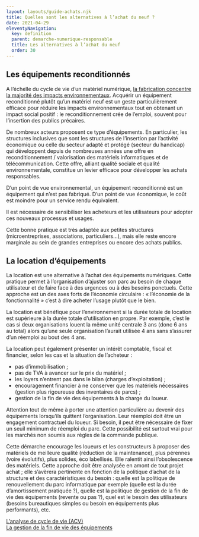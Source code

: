 ```yaml
---
layout: layouts/guide-achats.njk
title: Quelles sont les alternatives à l’achat du neuf ?
date: 2021-04-29
eleventyNavigation:
  key: definition
  parent: demarche-numerique-responsable
  title: Les alternatives à l’achat du neuf
  order: 30
---
```


## Les équipements reconditionnés

A l’échelle du cycle de vie d’un matériel numérique, [la fabrication concentre la majorité des impacts environnementaux](https://www.greenit.fr/impacts-environnementaux-du-numerique-en-france/). Acquérir un équipement reconditionné plutôt qu’un matériel neuf est un geste particulièrement efficace pour réduire les impacts environnementaux tout en obtenant un impact social positif : le reconditionnement crée de l’emploi, souvent pour l’insertion des publics précaires. 

De nombreux acteurs proposent ce type d’équipements. En particulier, les structures inclusives que sont les structures de l’insertion par l’activité économique ou celle du secteur adapté et protégé (secteur du handicap) qui développent depuis de nombreuses années une offre en reconditionnement / valorisation des matériels informatiques et de télécommunication. Cette offre, alliant qualité sociale et qualité environnementale, constitue un levier efficace pour développer les achats responsables.

D’un point de vue environnemental, un équipement reconditionné est un équipement qui n’est pas fabriqué. D’un point de vue économique, le coût est moindre pour un service rendu équivalent.

Il est nécessaire de sensibiliser les acheteurs et les utilisateurs pour adopter ces nouveaux processus et usages.

Cette bonne pratique est très adaptée aux petites structures (microentreprises, associations, particuliers…), mais elle reste encore marginale au sein de grandes entreprises ou encore des achats publics. 

## La location d’équipements

La location est une alternative à l’achat des équipements numériques. Cette pratique permet à l’organisation d’ajuster son parc au besoin de chaque utilisateur et de faire face à des urgences ou à des besoins ponctuels. Cette approche est un des axes forts de l’économie circulaire : « l’économie de la fonctionnalité » c’est à dire acheter l’usage plutôt que le bien.

La location est bénéfique pour l’environnement si la durée totale de location est supérieure à la durée totale d’utilisation en propre. Par exemple, c’est le cas si deux organisations louent la même unité centrale 3 ans (donc 6 ans au total) alors qu’une seule organisation l’aurait utilisée 4 ans sans s’assurer d’un réemploi au bout des 4 ans.

La location peut également présenter un intérêt comptable, fiscal et financier, selon les cas et la situation de l’acheteur :

*	pas d’immobilisation ;
*	pas de TVA à avancer sur le prix du matériel ;
*	les loyers n’entrent pas dans le bilan (charges d’exploitation) ;
*	encouragement financier à ne conserver que les matériels nécessaires (gestion plus rigoureuse des inventaires de parcs) ;
*	gestion de la fin de vie des équipements à la charge du loueur.

Attention tout de même à porter une attention particulière au devenir des équipements lorsqu’ils quittent l’organisation. Leur réemploi doit être un engagement contractuel du loueur. Si besoin, il peut être nécessaire de fixer un seuil minimum de réemploi du parc. Cette possibilité est surtout vrai pour les marchés non soumis aux règles de la commande publique.

Cette démarche encourage les loueurs et les constructeurs à proposer des matériels de meilleure qualité (réduction de la maintenance), plus pérennes (voire évolutifs), plus solides, éco labellisés. Elle ralentit ainsi l’obsolescence des matériels. Cette approche doit être analysée en amont de tout projet achat ; elle s’avèrera pertinente en fonction de la politique d’achat de la structure et des caractéristiques du besoin : quelle est la politique de renouvellement du parc informatique par exemple (quelle est la durée d’amortissement pratiquée ?), quelle est la politique de gestion de la fin de vie des équipements (revente ou pas ?), quel est le besoin des utilisateurs (besoins bureautiques simples ou besoin en équipements plus performants), etc.

<div class="fr-grid-row fr-grid-row--gutters">
  <div class="fr-col-md-6">
    <a class="fr-link fr-fi-arrow-left-line fr-link--icon-left" href="/publications/guide-pratique-achats-numeriques-responsables/demarche-numerique-responsable/analyse-cycle-de-vie/">L’analyse de cycle de vie (ACV)</a>
  </div>
  
  <div class="fr-col-md-6 text-align--right">
    <a class="fr-link fr-fi-arrow-right-line fr-link--icon-right" href="/publications/guide-pratique-achats-numeriques-responsables/demarche-numerique-responsable/fin-de-vie/">La gestion de la fin de vie des équipements</a>
  </div>
</div>
